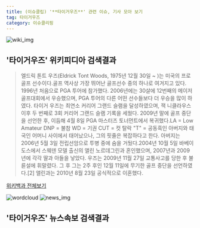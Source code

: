 ```yaml
---
title: (이슈클립) '**타이거우즈**' 관련 이슈, 기사 모아 보기
tag: 타이거우즈
category: 이슈클리핑
---
```

![wiki_img](https://user-images.githubusercontent.com/42597476/44503234-41136a80-a6d0-11e8-9071-6fc6418eafe4.png)
## **'**타이거우즈**'** 위키피디아 검색결과
>엘드릭 톤트 우즈(Eldrick Tont Woods, 1975년 12월 30일 ~ )는 미국의 프로 골프 선수이다.골프 역사상 가장 뛰어난 골프선수 중의 하나로 여겨지고 있다. 1996년 처음으로 PGA 투어에 참가했다. 2006년에는 30살에 12번째의 메이저 골프대회에서 우승했으며, PGA 투어의 다른 어떤 선수들보다 더 우승을 많이 하였다. 타이거 우즈는 최연소 커리어 그랜드 슬램을 달성하였으며, 잭 니클라우스 이후 두 번째로 3회 커리어 그랜드 슬램 기록을 세웠다. 2009년 말에 골프 중단을 선언한 후, 이듬해 4월 8일 PGA 마스터즈 토너먼트에서 복귀했다.LA = Low Amateur
DNP = 불참
WD = 기권
CUT = 컷 탈락
"T" = 공동흑인 아버지와 태국인 어머니 사이에서 태어났으나, 그의 핏줄은 복잡하다고 한다. 아버지는 2006년 5월 3일 전립선암으로 투병 중에 숨을 거뒀다.2004년 10월 5일 바베이도스에서 스웨덴 모델 출신의 앨린 노르데그린과 혼인했으며, 2007년과 2009년에 각각 딸과 아들을 낳았다. 우즈는 2009년 11월 27일 교통사고를 당한 후 불륜설에 휘말렸다. 그 후 그는 2주 후인 12월 11일에 무기한 골프 중단을 선언하였다.[2] 앨린과는 2010년 8월 23일 공식적으로 이혼했다.

<a href="https://ko.wikipedia.org/wiki/타이거우즈" target="_blank">위키백과 전체보기</a>

![wordcloud](https://s3.ap-northeast-2.amazonaws.com/lyrics101-wordcloud/2018-09-24-1537791025.png)
![news_img](https://user-images.githubusercontent.com/42597476/44507050-1206f400-a6e4-11e8-8d98-7ffbfebb353f.png)
## **'**타이거우즈**'** 뉴스속보 검색결과

